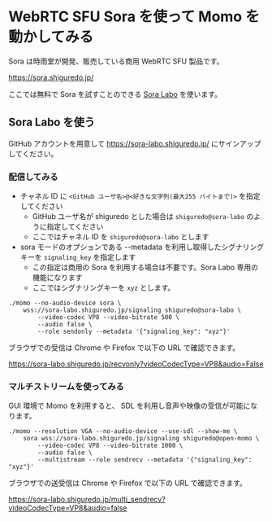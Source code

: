 # WebRTC SFU Sora を使って Momo を動かしてみる

Sora は時雨堂が開発、販売している商用 WebRTC SFU 製品です。

https://sora.shiguredo.jp/

ここでは無料で Sora を試すことのできる [Sora Labo](https://sora-labo.shiguredo.jp/) を使います。

## Sora Labo を使う

GitHub アカウントを用意して https://sora-labo.shiguredo.jp/ にサインアップしてください。

### 配信してみる

- チャネル ID に `<GitHub ユーザ名>@<好きな文字列(最大255 バイトまで)>` を指定してください
    - GitHub ユーザ名が shiguredo とした場合は `shiguredo@sora-labo` のように指定してください
    - ここではチャネル ID を `shiguredo@sora-labo` とします
- sora モードのオプションである --metadata を利用し取得したシグナリングキーを `signaling_key` を指定します
    - この指定は商用の Sora を利用する場合は不要です。Sora Labo 専用の機能になります
    - ここではシグナリングキーを `xyz` とします。

```shell
./momo --no-audio-device sora \
    wss://sora-labo.shiguredo.jp/signaling shiguredo@sora-labo \
        --video-codec VP8 --video-bitrate 500 \
        --audio false \
        --role sendonly --metadata '{"signaling_key": "xyz"}'
```

ブラウザでの受信は Chrome や Firefox で以下の URL で確認できます。

https://sora-labo.shiguredo.jp/recvonly?videoCodecType=VP8&audio=False

### マルチストリームを使ってみる

GUI 環境で Momo を利用すると、 SDL を利用し音声や映像の受信が可能になります。

```shell
./momo --resolution VGA --no-audio-device --use-sdl --show-me \
    sora wss://sora-labo.shiguredo.jp/signaling shiguredo@open-momo \
        --video-codec VP8 --video-bitrate 1000 \
        --audio false \
        --multistream --role sendrecv --metadata '{"signaling_key": "xyz"}'
```

ブラウザでの送受信は Chrome や Firefox で以下の URL で確認できます。

https://sora-labo.shiguredo.jp/multi_sendrecv?videoCodecType=VP8&audio=false

